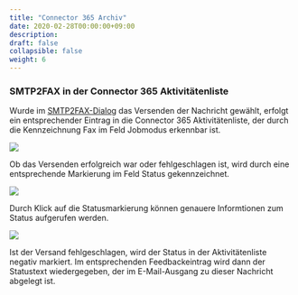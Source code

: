 ```yaml
---
title: "Connector 365 Archiv"
date: 2020-02-28T00:00:00+09:00
description: 
draft: false
collapsible: false
weight: 6
---
```

### SMTP2FAX in der Connector 365 Aktivitätenliste

Wurde im [SMTP2FAX-Dialog](de-de/apps/smtp2fax/working-with-smtp2fax/smtp2faxdialog/) das Versenden der Nachricht gewählt, erfolgt ein entsprechender Eintrag in die Connector 365 Aktivitätenliste, der durch die Kennzeichnung Fax im Feld Jobmodus erkennbar ist.

![](images/apps/smtp2fax/SMTP2FAX_AktListe1.png)

Ob das Versenden erfolgreich war oder fehlgeschlagen ist, wird durch eine entsprechende Markierung im Feld Status gekennzeichnet.

![](images/apps/smtp2fax/SMTP2FAX_AktListe2.png)

Durch Klick auf die Statusmarkierung können genauere Informtionen zum Status aufgerufen werden.

![](images/apps/smtp2fax/SMTP2FAX_Statuseintrag.png)

Ist der Versand fehlgeschlagen, wird der Status in der Aktivitätenliste negativ markiert. Im entsprechenden Feedbackeintrag wird dann der Statustext wiedergegeben, der im E-Mail-Ausgang zu dieser Nachricht abgelegt ist.
